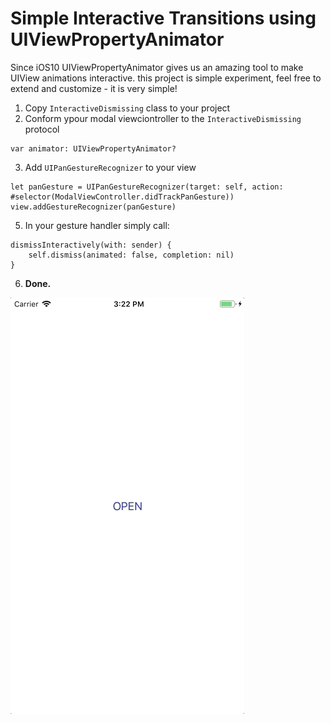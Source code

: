 #  Simple Interactive Transitions using UIViewPropertyAnimator

Since iOS10 UIViewPropertyAnimator gives us an amazing tool to make UIView animations interactive.
this project is simple experiment, feel free to extend and customize - it is very simple!

1. Copy `InteractiveDismissing` class to your project
2. Conform ypour modal viewciontroller to the `InteractiveDismissing` protocol
```
var animator: UIViewPropertyAnimator?
```

3. Add `UIPanGestureRecognizer` to your view 

```
let panGesture = UIPanGestureRecognizer(target: self, action: #selector(ModalViewController.didTrackPanGesture))
view.addGestureRecognizer(panGesture)
```

5. In your gesture handler simply call:  
```
dismissInteractively(with: sender) {
	self.dismiss(animated: false, completion: nil)
}
```

6. __Done.__

![](animation.gif)


